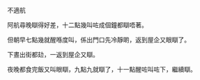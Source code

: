 不適航

阿航尋晚瞓得好差，十二點幾叫咗成個鐘都瞓唔著。

但朝早七點幾就醒喺度叫，係出門口先冷靜啲，返到屋企又眼瞓了。

下晝出街都攰，一返到屋企又瞓。

夜晚都食完飯又叫眼瞓，九點九就瞓了，十一點醒咗叫咗下，繼續瞓。
